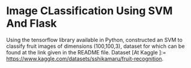 # Image CLassification Using SVM And Flask
 Using the tensorflow library available in Python, constructed an SVM  to classify fruit images  of dimensions (100,100,3), dataset for which can be found at the link given in the README file.
Dataset [At Kaggle ]:= https://www.kaggle.com/datasets/sshikamaru/fruit-recognition.
